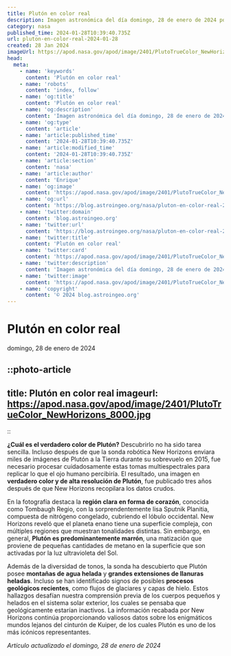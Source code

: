```yaml
---
title: Plutón en color real
description: Imagen astronómica del día domingo, 28 de enero de 2024 por la NASA; Plutón en color real
category: nasa
published_time: 2024-01-28T10:39:40.735Z
url: pluton-en-color-real-2024-01-28
created: 28 Jan 2024
imageUrl: https://apod.nasa.gov/apod/image/2401/PlutoTrueColor_NewHorizons_8000.jpg
head:
  meta:
    - name: 'keywords'
      content: 'Plutón en color real'
    - name: 'robots'
      content: 'index, follow'
    - name: 'og:title'
      content: 'Plutón en color real'
    - name: 'og:description'
      content: 'Imagen astronómica del día domingo, 28 de enero de 2024 por la NASA; Plutón en color real'
    - name: 'og:type'
      content: 'article'
    - name: 'article:published_time'
      content: '2024-01-28T10:39:40.735Z'
    - name: 'article:modified_time'
      content: '2024-01-28T10:39:40.735Z'
    - name: 'article:section'
      content: 'nasa'
    - name: 'article:author'
      content: 'Enrique'
    - name: 'og:image'
      content: 'https://apod.nasa.gov/apod/image/2401/PlutoTrueColor_NewHorizons_8000.jpg'
    - name: 'og:url'
      content: 'https://blog.astroingeo.org/nasa/pluton-en-color-real-2024-01-28'
    - name: 'twitter:domain'
      content: 'blog.astroingeo.org'
    - name: 'twitter:url'
      content: 'https://blog.astroingeo.org/nasa/pluton-en-color-real-2024-01-28'
    - name: 'twitter:title'
      content: 'Plutón en color real'
    - name: 'twitter:card'
      content: 'https://apod.nasa.gov/apod/image/2401/PlutoTrueColor_NewHorizons_8000.jpg'
    - name: 'twitter:description'
      content: 'Imagen astronómica del día domingo, 28 de enero de 2024 por la NASA; Plutón en color real'
    - name: 'twitter:image'
      content: 'https://apod.nasa.gov/apod/image/2401/PlutoTrueColor_NewHorizons_8000.jpg'
    - name: 'copyright'
      content: '© 2024 blog.astroingeo.org'
---
```

# Plutón en color real
domingo, 28 de enero de 2024


::photo-article
---
title: Plutón en color real
imageurl: https://apod.nasa.gov/apod/image/2401/PlutoTrueColor_NewHorizons_8000.jpg
---
::



**¿Cuál es el verdadero color de Plutón?** Descubrirlo no ha sido tarea sencilla. Incluso después de que la sonda robótica New Horizons enviara miles de imágenes de Plutón a la Tierra durante su sobrevuelo en 2015, fue necesario procesar cuidadosamente estas tomas multiespectrales para replicar lo que el ojo humano percibiría. El resultado, una imagen en **verdadero color y de alta resolución de Plutón**, fue publicado tres años después de que New Horizons recopilara los datos crudos.

En la fotografía destaca la **región clara en forma de corazón**, conocida como Tombaugh Regio, con la sorprendentemente lisa Sputnik Planitia, compuesta de nitrógeno congelado, cubriendo el lóbulo occidental. New Horizons reveló que el planeta enano tiene una superficie compleja, con múltiples regiones que muestran tonalidades distintas. Sin embargo, en general, **Plutón es predominantemente marrón**, una matización que proviene de pequeñas cantidades de metano en la superficie que son activadas por la luz ultravioleta del Sol.

Además de la diversidad de tonos, la sonda ha descubierto que Plutón posee **montañas de agua helada** y **grandes extensiones de llanuras heladas**. Incluso se han identificado signos de posibles **procesos geológicos recientes**, como flujos de glaciares y capas de hielo. Estos hallazgos desafían nuestra comprensión previa de los cuerpos pequeños y helados en el sistema solar exterior, los cuales se pensaba que geológicamente estarían inactivos. La información recabada por New Horizons continúa proporcionando valiosos datos sobre los enigmáticos mundos lejanos del cinturón de Kuiper, de los cuales Plutón es uno de los más icónicos representantes.

_Artículo actualizado el domingo, 28 de enero de 2024_